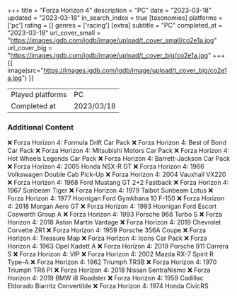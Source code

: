 +++
title = "Forza Horizon 4"
description = "PC"
date = "2023-03-18"
updated = "2023-03-18"
in_search_index = true
[taxonomies]
platforms = ['pc']
rating = []
genres = ['racing']
[extra]
subtitle = "PC"
completed_at = "2023-03-18"
url_cover_small = "https://images.igdb.com/igdb/image/upload/t_cover_small/co2e1a.jpg"
url_cover_big = "https://images.igdb.com/igdb/image/upload/t_cover_big/co2e1a.jpg"
+++
{{ image(src="https://images.igdb.com/igdb/image/upload/t_cover_big/co2e1a.jpg") }}

|              |            |
| ------------ | ---------- |
| Played platforms    | PC |
| Completed at | 2023/03/18 |



### Additional Content


❌ Forza Horizon 4: Formula Drift Car Pack
❌ Forza Horizon 4: Best of Bond Car Pack
❌ Forza Horizon 4: Mitsubishi Motors Car Pack
❌ Forza Horizon 4: Hot Wheels Legends Car Pack
❌ Forza Horizon 4: Barrett-Jackson Car Pack
❌ Forza Horizon 4: 2005 Honda NSX-R GT
❌ Forza Horizon 4: 1966 Volkswagen Double Cab Pick-Up
❌ Forza Horizon 4: 2004 Vauxhall VX220
❌ Forza Horizon 4: 1968 Ford Mustang GT 2+2 Fastback
❌ Forza Horizon 4: 1967 Sunbeam Tiger
❌ Forza Horizon 4: 1979 Talbot Sunbeam Lotus
❌ Forza Horizon 4: 1977 Hoonigan Ford Gymkhana 10 F-150
❌ Forza Horizon 4: 2018 Morgan Aero GT
❌ Forza Horizon 4: 1993 Hoonigan Ford Escort Cosworth Group A
❌ Forza Horizon 4: 1993 Porsche 968 Turbo S
❌ Forza Horizon 4: 2018 Aston Martin Vantage
❌ Forza Horizon 4: 2019 Chevrolet Corvette ZR1
❌ Forza Horizon 4: 1959 Porsche 356A Coupe
❌ Forza Horizon 4: Treasure Map
❌ Forza Horizon 4: Icons Car Pack
❌ Forza Horizon 4: 1963 Opel Kadett A
❌ Forza Horizon 4: 2019 Porsche 911 Carrera S
❌ Forza Horizon 4: VIP
❌ Forza Horizon 4: 2002 Mazda RX-7 Spirit R Type-A
❌ Forza Horizon 4: 1962 Triumph TR3B
❌ Forza Horizon 4: 1970 Triumph TR6 PI
❌ Forza Horizon 4: 2018 Nissan SentraNismo
❌ Forza Horizon 4: 2019 BMW i8 Roadster
❌ Forza Horizon 4: 1959 Cadillac Eldorado Biarritz Convertible
❌ Forza Horizon 4: 1974 Honda CivicRS